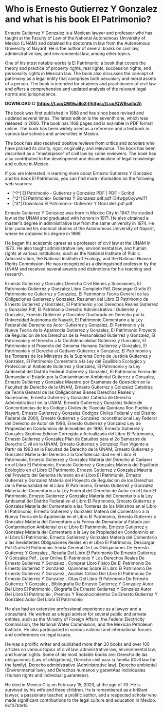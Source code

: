 
 
# Who is Ernesto Gutierrez Y Gonzalez and what is his book El Patrimonio?
 
Ernesto Gutierrez Y Gonzalez is a Mexican lawyer and professor who has taught at the Faculty of Law of the National Autonomous University of Mexico (UNAM) and obtained his doctorate in law from the Autonomous University of Nayarit. He is the author of several books on civil law, administrative law, and environmental law, among other topics.
 
One of his most notable works is El Patrimonio, a book that covers the theory and practice of property rights, real rights, succession rights, and personality rights in Mexican law. The book also discusses the concept of patrimony as a legal entity that comprises both pecuniary and moral assets of a person. The book is intended for students and practitioners of civil law and offers a comprehensive and updated analysis of the relevant legal norms and jurisprudence.
 
**DOWNLOAD ○ [https://t.co/QW9saIlo2i](https://t.co/QW9saIlo2i)**


 
The book was first published in 1988 and has since been revised and updated several times. The latest edition is the seventh one, which was released in 2000. The book has 1168 pages and is available in PDF format online. The book has been widely used as a reference and a textbook in various law schools and universities in Mexico.
 
The book has also received positive reviews from critics and scholars who have praised its clarity, rigor, originality, and relevance. The book has been described as a "masterpiece" of civil law by some reviewers. The book has also contributed to the development and dissemination of legal knowledge and culture in Mexico.
 
If you are interested in learning more about Ernesto Gutierrez Y Gonzalez and his book El Patrimonio, you can find more information on the following web sources:
 
- [^1^] El Patrimonio - Gutierrez y Gonzalez PDF | PDF - Scribd
- [^2^] El Patrimonio- Gutierrez Y Gonzalez.pdf.pdf [34wpp0xywwl7]
- [^3^] Download El Patrimonio- Gutierrez Y Gonzalez.pdf.pdf

Ernesto Gutierrez Y Gonzalez was born in Mexico City in 1947. He studied law at the UNAM and graduated with honors in 1971. He also obtained a master's degree in administrative law from the same university in 1974. He later pursued his doctoral studies at the Autonomous University of Nayarit, where he obtained his degree in 1999.
 
He began his academic career as a professor of civil law at the UNAM in 1972. He also taught administrative law, environmental law, and human rights at various institutions, such as the National Institute of Public Administration, the National Institute of Ecology, and the National Human Rights Commission. He was recognized as a distinguished professor by the UNAM and received several awards and distinctions for his teaching and research.
 
Ernesto Gutierrez y Gonzalez Derecho Civil Bienes y Sucesiones,  El Patrimonio Gutierrez y Gonzalez Libro Completo Pdf,  Descargar Gratis El Patrimonio de Gutierrez y Gonzalez,  El Patrimonio Teoria General de las Obligaciones Gutierrez y Gonzalez,  Resumen del Libro El Patrimonio de Ernesto Gutierrez y Gonzalez,  El Patrimonio y los Derechos Reales Gutierrez y Gonzalez Pdf,  El Patrimonio Derecho Administrativo I Gutierrez y Gonzalez,  Ernesto Gutierrez y Gonzalez Doctorado en Derecho por la Universidad Autonoma de Nayarit,  El Patrimonio Comentario a la Ley Federal del Derecho de Autor Gutierrez y Gonzalez,  El Patrimonio y la Nueva Teoria de la Apariencia Gutierrez y Gonzalez,  El Patrimonio Proyecto de Regulacion de los Derechos de la Personalidad Gutierrez y Gonzalez,  El Patrimonio y el Derecho a la Confidencialidad Gutierrez y Gonzalez,  El Patrimonio y el Proyecto del Genoma Humano Gutierrez y Gonzalez,  El Patrimonio y el Derecho al Cadaver Gutierrez y Gonzalez,  El Patrimonio y las Tonteras de los Ministros de la Suprema Corte de Justicia Gutierrez y Gonzalez,  El Patrimonio Comentario a la Ley del Equilibrio Ecologico y Proteccion al Ambiente Gutierrez y Gonzalez,  El Patrimonio y la Ley Ambiental del Distrito Federal Gutierrez y Gonzalez,  El Patrimonio Forma de Demandar al Estado por la Contaminacion Ambiental Gutierrez y Gonzalez,  Ernesto Gutierrez y Gonzalez Maestro por Examenes de Oposicion en la Facultad de Derecho de la UNAM,  Ernesto Gutierrez y Gonzalez Catedras de Teoria General de las Obligaciones Bienes Derechos Reales y Sucesiones,  Ernesto Gutierrez y Gonzalez Catedra de Derecho Administrativo I en la UNAM,  Ernesto Gutierrez y Gonzalez Indice de Concordancias de los Codigos Civiles de Tlaxcala Quintana Roo Puebla y Nayarit,  Ernesto Gutierrez y Gonzalez Codigos Civiles Federal y del Distrito Federal de 2000,  Ernesto Gutierrez y Gonzalez Inconstitucional Ley Federal del Derecho de Autor de 1996,  Ernesto Gutierrez y Gonzalez Ley de Propiedad en Condominio de Inmuebles de 1993,  Ernesto Gutierrez y Gonzalez Septima Edicion Corregida y Actualizada del Libro El Patrimonio,  Ernesto Gutierrez y Gonzalez Plan de Estudios para el 2o Semestre de Derecho Civil en la UNAM,  Ernesto Gutierrez y Gonzalez Plan Vigente a Partir de 1993 en la Facultad de Derecho de la UNAM,  Ernesto Gutierrez y Gonzalez Materia del Derecho a la Confidencialidad en el Libro El Patrimonio,  Ernesto Gutierrez y Gonzalez Materia del Derecho al Cadaver en el Libro El Patrimonio,  Ernesto Gutierrez y Gonzalez Materia del Equilibrio Ecologico en el Libro El Patrimonio,  Ernesto Gutierrez y Gonzalez Materia del Proyecto del Genoma Humano en el Libro El Patrimonio,  Ernesto Gutierrez y Gonzalez Materia del Proyecto de Regulacion de los Derechos de la Personalidad en el Libro El Patrimonio,  Ernesto Gutierrez y Gonzalez Materia del Comentario a la Ley Federal del Derecho de Autor en el Libro El Patrimonio,  Ernesto Gutierrez y Gonzalez Materia del Comentario a la Ley Ambiental del Distrito Federal en el Libro El Patrimonio,  Ernesto Gutierrez y Gonzalez Materia del Comentario a las Tonteras de los Ministros en el Libro El Patrimonio,  Ernesto Gutierrez y Gonzalez Materia del Comentario a la Nueva Teoria de la Apariencia en el Libro El Patrimonio,  Ernesto Gutierrez y Gonzalez Materia del Comentario a la Forma de Demandar al Estado por Contaminacion Ambiental en el Libro El Patrimonio,  Ernesto Gutierrez y Gonzalez Materia del Comentario a la Ley de Propiedad en Condominio en el Libro El Patrimonio,  Ernesto Gutierrez y Gonzalez Materia del Comentario a las Inexistentes Obligaciones Reales en el Libro El Patrimonio,  Descargar Pdf Gratis El Patrimonio Teoria General De Las Obligaciones De Ernesto Gutierrez Y Gonzalez ,  Reseña Del Libro El Patrimonio De Ernesto Gutierrez Y Gonzalez Pdf ,  Leer Online El Patrimonio Y Los Derechos Reales De Ernesto Gutierrez Y Gonzalez ,  Comprar Libro Fisico De El Patrimonio De Ernesto Gutierrez Y Gonzalez ,  Opiniones Sobre El Libro El Patrimonio De Ernesto Gutierrez Y Gonzalez ,  Analisis Critico Del Libro El Patrimonio De Ernesto Gutierrez Y Gonzalez ,  Citas Del Libro El Patrimonio De Ernesto Gutierrez Y Gonzalez ,  Bibliografia De Ernesto Gutierrez Y Gonzalez Autor Del Libro El Patrimonio ,  Biografia De Ernesto Gutierrez Y Gonzalez Autor Del Libro El Patrimonio ,  Premios Y Reconocimientos De Ernesto Gutierrez Y González Autor Del Libro El Patrimonio
 
He also had an extensive professional experience as a lawyer and a consultant. He worked as a legal advisor for several public and private entities, such as the Ministry of Foreign Affairs, the Federal Electricity Commission, the National Water Commission, and the Mexican Petroleum Institute. He also participated in various national and international forums and conferences on legal issues.
 
He was a prolific writer and published more than 30 books and over 100 articles on various topics of civil law, administrative law, environmental law, and human rights. Some of his most notable books are: Derecho de las obligaciones (Law of obligations), Derecho civil para la familia (Civil law for the family), Derecho administrativo (Administrative law), Derecho ambiental (Environmental law), and Derechos humanos y garantÃ­as individuales (Human rights and individual guarantees).
 
He died in Mexico City on February 15, 2020, at the age of 70. He is survived by his wife and three children. He is remembered as a brilliant lawyer, a passionate teacher, a prolific author, and a respected scholar who made significant contributions to the legal culture and education in Mexico.
 8cf37b1e13
 
